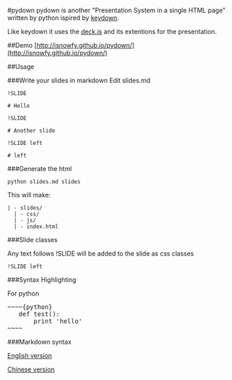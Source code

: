 #pydown
pydown is another "Presentation System in a single HTML page" written by python ispired by [keydown](https://github.com/infews/keydown).

Like keydown it uses the [deck.js](http://imakewebthings.github.com/deck.js) and its extentions for the presentation.

##Demo
[http://isnowfy.github.io/pydown/](http://isnowfy.github.io/pydown/)

##Usage

###Write your slides in markdown
Edit slides.md
~~~~
!SLIDE

# Hello

!SLIDE

# Another slide

!SLIDE left

# left
~~~~

###Generate the html

~~~~
python slides.md slides
~~~~

This will make:
~~~~
| - slides/
  | - css/
  | - js/
  | - index.html
~~~~

###Slide classes

Any text follows !SLIDE will be added to the slide as css classes
~~~~
!SLIDE left
~~~~

###Syntax Highlighting

For python
<pre>
~~~~{python}
   def test():
       print 'hello'
~~~~
</pre>

###Markdown syntax

[English version](http://daringfireball.net/projects/markdown/syntax)

[Chinese version](https://gitcafe.com/riku/Markdown-Syntax-CN/)
